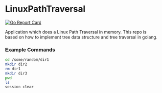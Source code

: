 # LinuxPathTraversal

[![Go Report Card](https://goreportcard.com/badge/github.com/amitbasuri/LinuxPathTraversal)](https://goreportcard.com/report/github.com/amitbasuri/LinuxPathTraversal)

Application which does a Linux Path Traversal in memory. This repo is based on how to implement tree data structure and tree traversal in golang.

### Example Commands
```bash
cd /some/random/dir1
mkdir dir2
rm dir1
mkdir dir3
pwd
ls
session clear
```



